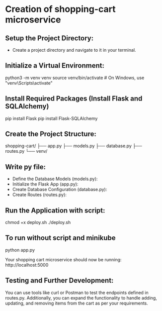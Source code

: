 # Creation of shopping-cart microservice

## Setup the Project Directory:
* Create a project directory and navigate to it in your terminal.

## Initialize a Virtual Environment:
python3 -m venv venv
source venv/bin/activate  # On Windows, use "venv\Scripts\activate"

## Install Required Packages (Install Flask and SQLAlchemy)
pip install Flask
pip install Flask-SQLAlchemy

## Create the Project Structure:
shopping-cart/
├── app.py
├── models.py
├── database.py
├── routes.py
└── venv/

## Write py file:
* Define the Database Models (models.py):
* Initialize the Flask App (app.py):
* Create Database Configuration (database.py):
* Create Routes (routes.py):

## Run the Application with script:
chmod +x deploy.sh
./deploy.sh

## To run without script and minikube
python app.py

Your shopping cart microservice should now be running: http://localhost:5000

## Testing and Further Development:
You can use tools like curl or Postman to test the endpoints defined in routes.py. Additionally, you can expand the functionality to handle adding, updating, and removing items from the cart as per your requirements.
